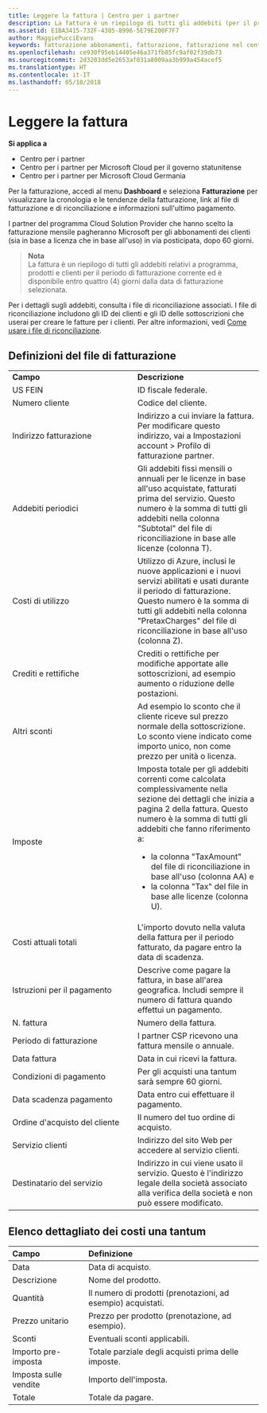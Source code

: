 ```yaml
---
title: Leggere la fattura | Centro per i partner
description: La fattura è un riepilogo di tutti gli addebiti (per il programma, i prodotti e i clienti) per il periodo mensile corrente. È disponibile nel dashboard del Centro per i partner.
ms.assetid: E1BA3415-732F-4385-8996-5E79E200F7F7
author: MaggiePucciEvans
keywords: fatturazione abbonamenti, fatturazione, fatturazione nel centro per i partner, centri per i partner fatturazione, leggere la fattura, fattura, fattura del centro per i partner, fattura CSP, dove è la fattura?
ms.openlocfilehash: ce930f95eb14405e46a371fb85fc9af02f39db73
ms.sourcegitcommit: 2d3203dd5e2653af031a8009aa3b999a454acef5
ms.translationtype: HT
ms.contentlocale: it-IT
ms.lasthandoff: 05/10/2018
---
```

# <a name="read-your-bill"></a>Leggere la fattura

**Si applica a**

-  Centro per i partner
-  Centro per i partner per Microsoft Cloud per il governo statunitense
-  Centro per i partner per Microsoft Cloud Germania

Per la fatturazione, accedi al menu **Dashboard** e seleziona **Fatturazione** per visualizzare la cronologia e le tendenze della fatturazione, link al file di fatturazione e di riconciliazione e informazioni sull'ultimo pagamento.

I partner del programma Cloud Solution Provider che hanno scelto la fatturazione mensile pagheranno Microsoft per gli abbonamenti dei clienti (sia in base a licenza che in base all'uso) in via posticipata, dopo 60 giorni.

>**Nota**<br>
La fattura è un riepilogo di tutti gli addebiti relativi a programma, prodotti e clienti per il periodo di fatturazione corrente ed è disponibile entro quattro (4) giorni dalla data di fatturazione selezionata.


Per i dettagli sugli addebiti, consulta i file di riconciliazione associati. I file di riconciliazione includono gli ID dei clienti e gli ID delle sottoscrizioni che userai per creare le fatture per i clienti. Per altre informazioni, vedi [Come usare i file di riconciliazione](use-the-reconciliation-files.md).

## <a name="invoice-file-definitions"></a>Definizioni del file di fatturazione


<table>
<colgroup>
<col width="50%" />
<col width="50%" />
</colgroup>
<tbody>
<tr class="odd">
<td><strong>Campo</strong></td>
<td><strong>Descrizione</strong></td>
</tr>
<tr class="even">
<td>US FEIN</td>
<td>ID fiscale federale.</td>
</tr>
<tr class="odd">
<td>Numero cliente</td>
<td>Codice del cliente.</td>
</tr>
<tr class="even">
<td>Indirizzo fatturazione</td>
<td>Indirizzo a cui inviare la fattura. Per modificare questo indirizzo, vai a Impostazioni account > Profilo di fatturazione partner. </td>
</tr>
<tr class="odd">
<td>Addebiti periodici</td>
<td>Gli addebiti fissi mensili o annuali per le licenze in base all'uso acquistate, fatturati prima del servizio. Questo numero è la somma di tutti gli addebiti nella colonna &quot;Subtotal&quot; del file di riconciliazione in base alle licenze (colonna T).</td>
</tr>
<tr class="even">
<td>Costi di utilizzo</td>
<td>Utilizzo di Azure, inclusi le nuove applicazioni e i nuovi servizi abilitati e usati durante il periodo di fatturazione. Questo numero è la somma di tutti gli addebiti nella colonna &quot;PretaxCharges&quot; del file di riconciliazione in base all'uso (colonna Z).</td>
</tr>
<tr class="odd">
<td>Crediti e rettifiche</td>
<td>Crediti o rettifiche per modifiche apportate alle sottoscrizioni, ad esempio aumento o riduzione delle postazioni.</td>
</tr>
<tr class="even">
<td>Altri sconti</td>
<td>Ad esempio lo sconto che il cliente riceve sul prezzo normale della sottoscrizione. Lo sconto viene indicato come importo unico, non come prezzo per unità o licenza.</td>
</tr>
<tr class="odd">
<td>Imposte</td>
<td>Imposta totale per gli addebiti correnti come calcolata complessivamente nella sezione dei dettagli che inizia a pagina 2 della fattura. Questo numero è la somma di tutti gli addebiti che fanno riferimento a:
<ul>
<li>la colonna &quot;TaxAmount&quot; del file di riconciliazione in base all'uso (colonna AA) e</li>
<li>la colonna &quot;Tax&quot; del file in base alle licenze (colonna U).</li>
</ul></td>
</tr>
<tr class="even">
<td>Costi attuali totali</td>
<td>L'importo dovuto nella valuta della fattura per il periodo fatturato, da pagare entro la data di scadenza.</td>
</tr>
<tr class="odd">
<td>Istruzioni per il pagamento</td>
<td>Descrive come pagare la fattura, in base all'area geografica. Includi sempre il numero di fattura quando effettui un pagamento.</td>
</tr>
<tr class="even">
<td>N. fattura</td>
<td>Numero della fattura.</td>
</tr>
<tr class="odd">
<td>Periodo di fatturazione</td>
<td>I partner CSP ricevono una fattura mensile o annuale.</td>
</tr>
<tr class="even">
<td>Data fattura</td>
<td>Data in cui ricevi la fattura.</td>
</tr>

<tr class="odd">
<td>Condizioni di pagamento</td>
<td>Per gli acquisti una tantum sarà sempre 60 giorni.</td>
</tr>


<tr class="even">
<td>Data scadenza pagamento</td>
<td>Data entro cui effettuare il pagamento.</td>
</tr>
<tr class="odd">
<td>Ordine d'acquisto del cliente</td>
<td>Il numero del tuo ordine di acquisto.</td>
</tr>
<tr class="even">
<td>Servizio clienti</td>
<td>Indirizzo del sito Web per accedere al servizio clienti.</td>
</tr>
<tr class="odd">
<td>Destinatario del servizio</td>
<td>Indirizzo in cui viene usato il servizio. Questo è l'indirizzo legale della società associato alla verifica della società e non può essere modificato.</td>
</tr>
</tbody>
</table>

## <a name="itemized-list-of-one-time-charges"></a>Elenco dettagliato dei costi una tantum

|**Campo** |**Definizione**|
|:----------------|:-----------------------------|
|Data |Data di acquisto. |
|Descrizione |Nome del prodotto. |
|Quantità |Il numero di prodotti (prenotazioni, ad esempio) acquistati. |
|Prezzo unitario |Prezzo per prodotto (prenotazione, ad esempio). |
|Sconti |Eventuali sconti applicabili. |
|Importo pre-imposta |Totale parziale degli acquisti prima delle imposte. |
|Imposta sulle vendite |Importo dell'imposta. |
|Totale |Totale da pagare. |
 



